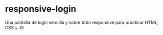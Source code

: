 # responsive-login
Una pantalla de login sencilla y sobre todo responsive para practicar HTML, CSS y JS
